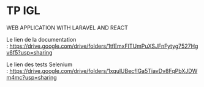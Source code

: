 # TP IGL
WEB APPLICATION WITH LARAVEL AND REACT

Le lien de la documentation : https://drive.google.com/drive/folders/1tfEmxFITUmPuXSJFnFytyg7527Hgv6f5?usp=sharing

Le lien des tests Selenium : https://drive.google.com/drive/folders/1xqulUBecflGa5TiavDv8FqPbXJDWm4mc?usp=sharing

